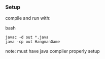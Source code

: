### Setup

compile and run with:

bash
```
javac -d out *.java
java -cp out HangmanGame 

```

note: must have java compiler properly setup

